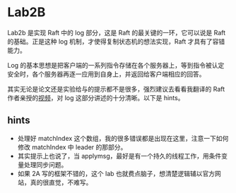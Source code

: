 # Lab2B

Lab2b 是实现 Raft 中的 log 部分，这是 Raft 的最关键的一环，它可以说是 Raft 的基础。正是这种 log 机制，才使得复制状态机的想法实现，Raft 才具有了容错能力。

Log 的基本思想是把客户端的一系列指令存储在各个服务器上，等到指令被认定安全时，各个服务器再逐一应用到自身上，并返回给客户端相应的回答。

其实无论是论文还是实验给与的提示都不是很多，强烈建议去看看我翻译的 Raft 作者亲授的[视频](https://www.bilibili.com/video/BV1jb41197m5/?vd_source=28375b98179946b750eb2f782f8340d4)，对 log 这部分讲述的十分清晰。以下是 hints。

## hints

- 处理好 matchIndex 这个数组，我的很多错误都是出现在这里，注意一下如何修改 matchIndex 中 leader 的那部分。
- 其实提示上也说了，当 applymsg，最好是有一个持久的线程工作，用条件变量处理同步问题。
- 如果 2A 写的框架不错的，这个 lab 也就费点脑子，想清楚逻辑辅以官方网站，真的很直觉，不难写。